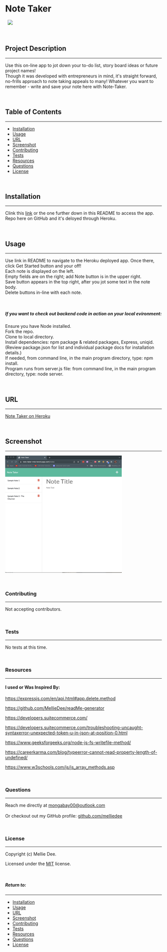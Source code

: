 
# **Note Taker**
&nbsp;
<img src="https://img.shields.io/badge/license-MIT-blue.svg">

&nbsp;

## **Project Description**
***
 Use this on-line app to jot down your to-do list, story board ideas or future project names!</br>Though it was developed with entrepreneurs in mind, it's straight forward, no-frills approach to note taking appeals to many! Whatever you want to remember - write and save your note here with Note-Taker.</br>

&nbsp;


## Table of Contents
***
* [Installation](#installation)
* [Usage](#usage)
* [URL](#url)
* [Screenshot](#screenshot)
* [Contributing](#contributing)
* [Tests](#tests)
* [Resources](#resources)
* [Questions](#questions)
* [License](#license)

&nbsp;


## **Installation**
***
Clink this [link](https://note-taker-mdz.herokuapp.com/) or the one further down in this README to access the app.</br>Repo here on GitHub and it's deloyed through Heroku.

&nbsp;


## **Usage**
***
Use link in README to navigate to the Heroku deployed app. Once there, click Get Started button and your off!</br>Each note is displayed on the left.</br>Empty fields are on the right; add Note button is in the upper right.</br>Save button appears in the top right, after you jot some text in the note body.</br>Delete buttons in-line with each note.

&nbsp;

##### If you want to check out backend code in action on your local evironment: 

Ensure you have Node installed.</br>Fork the repo.</br>Clone to local directory.</br>Install dependencies: npm package & related packages, Express, uniqid. (Review package.json for list and individual package docs for installation details.) </br>If needed, from command line, in the main program directory, type: npm install.</br>Program runs from server.js file: from command line, in the main program directory, type: node server.</br>

&nbsp;


## **URL**
***
[Note Taker on Heroku](https://note-taker-mdz.herokuapp.com/)


&nbsp;


## **Screenshot**
***

<img src="./assets/screenShot.png" width="375" height="375" alt="Note Taker text fields to enter notes.">

&nbsp;




### **Contributing**
***
Not accepting contributors.

&nbsp;


### **Tests**
***
No tests at this time.

&nbsp;

### **Resources**
***
#### I used or Was Inspired By:
https://expressjs.com/en/api.html#app.delete.method

https://github.com/MellieDee/readMe-generator

https://developers.suitecommerce.com/

https://developers.suitecommerce.com/troubleshooting-uncaught-syntaxerror-unexpected-token-u-in-json-at-position-0.html

https://www.geeksforgeeks.org/node-js-fs-writefile-method/

https://careerkarma.com/blog/typeerror-cannot-read-property-length-of-undefined/

https://www.w3schools.com/js/js_array_methods.asp

&nbsp;


### **Questions**
***
Reach me directly at  mongabay00@outlook.com </br>  
Or checkout out my GitHub profile:  [github.com/melliedee](https://github.com/melliedee)

&nbsp;


### **License**
***
Copyright (c) Mellie Dee. 

Licensed under the [MIT](https://choosealicense.com/licenses) license.
    
&nbsp;
      
 



##### Return to:
***
* [Installation](#installation)
* [Usage](#usage)
* [URL](#url)
* [Screenshot](#screenshot)
* [Contributing](#contributing)
* [Tests](#tests)
* [Resources](#resources)
* [Questions](#questions)
* [License](#license)

&nbsp;


